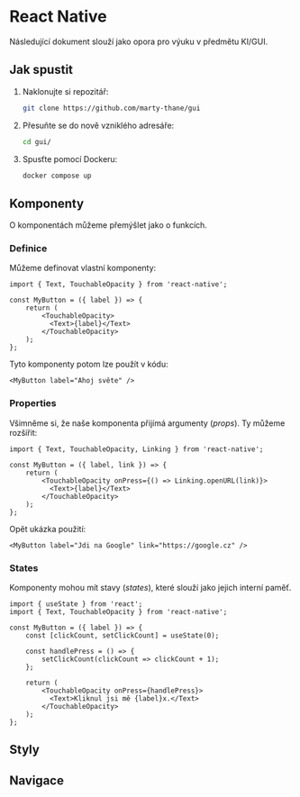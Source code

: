 # React Native

Následující dokument slouží jako opora pro výuku v předmětu KI/GUI.

## Jak spustit

1. Naklonujte si repozitář:
   ```bash
   git clone https://github.com/marty-thane/gui
   ```
2. Přesuňte se do nově vzniklého adresáře:
   ```bash
   cd gui/
   ```
3. Spusťte pomocí Dockeru:
   ```bash
   docker compose up
   ```

## Komponenty

O komponentách můžeme přemýšlet jako o funkcích.

<!-- zde asi tabulka základních komponent -->

### Definice

Můžeme definovat vlastní komponenty:

```tsx
import { Text, TouchableOpacity } from 'react-native';

const MyButton = ({ label }) => {
    return (
        <TouchableOpacity>
          <Text>{label}</Text>
        </TouchableOpacity>
    );
};
```

Tyto komponenty potom lze použít v kódu:

```tsx
<MyButton label="Ahoj světe" />
```

### Properties

Všimněme si, že naše komponenta přijímá argumenty (*props*). Ty můžeme rozšířit:

```tsx
import { Text, TouchableOpacity, Linking } from 'react-native';

const MyButton = ({ label, link }) => {
    return (
        <TouchableOpacity onPress={() => Linking.openURL(link)}>
          <Text>{label}</Text>
        </TouchableOpacity>
    );
};
```

Opět ukázka použití:

```tsx
<MyButton label="Jdi na Google" link="https://google.cz" />
```

### States

Komponenty mohou mít stavy (*states*), které slouží jako jejich interní paměť.

```tsx
import { useState } from 'react';
import { Text, TouchableOpacity } from 'react-native';

const MyButton = ({ label }) => {
    const [clickCount, setClickCount] = useState(0);

    const handlePress = () => {
        setClickCount(clickCount => clickCount + 1);
    };

    return (
        <TouchableOpacity onPress={handlePress}>
          <Text>Kliknul jsi mě {label}x.</Text>
        </TouchableOpacity>
    );
};
```

## Styly

## Navigace
